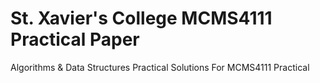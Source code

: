 # St. Xavier's College MCMS4111 Practical Paper
Algorithms &amp; Data Structures Practical Solutions For MCMS4111 Practical 
